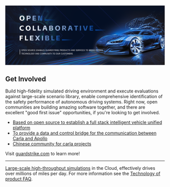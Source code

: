 ![Open Source at GuardStrike](https://github.com/guardstrikelab/.github/blob/main/images/guardstrike-open-ai.png) 

## Get Involved
Build high-fidelity simulated driving environment and execute evaluations against large-scale scenario library, enable comprehensive identification of the safety performance of autonomous driving systems.
Right now, open communities are building amazing software together, and there are excellent "good first issue" opportunities, if you're looking to get involved.

* [Based on open source to establish a full stack intelligent vehicle unified platform](https://www.carsmos.ai/projects/)
* [To provide a data and control bridge for the communication between Carla and Apollo](https://github.com/guardstrikelab/carla_apollo_bridge)
* [Chinese community for carla projects](https://carla.org.cn/#/)

Visit [guardstrike.com](https://guardstrike.com/?lang=en) to learn more!

----

[Large-scale high-throughput simulations](https://guardstrike.com/tech.html) in the Cloud, effectively drives over millions of miles per day. For more information see the [Technology of product FAQ](https://bbs.carla.org.cn/).

